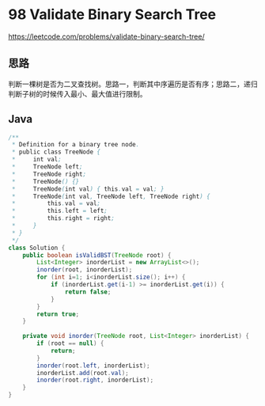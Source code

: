 # 98 Validate Binary Search Tree

https://leetcode.com/problems/validate-binary-search-tree/



## 思路

判断一棵树是否为二叉查找树。思路一，判断其中序遍历是否有序；思路二，递归判断子树的时候传入最小、最大值进行限制。

## Java

```java
/**
 * Definition for a binary tree node.
 * public class TreeNode {
 *     int val;
 *     TreeNode left;
 *     TreeNode right;
 *     TreeNode() {}
 *     TreeNode(int val) { this.val = val; }
 *     TreeNode(int val, TreeNode left, TreeNode right) {
 *         this.val = val;
 *         this.left = left;
 *         this.right = right;
 *     }
 * }
 */
class Solution {
    public boolean isValidBST(TreeNode root) {
        List<Integer> inorderList = new ArrayList<>();
        inorder(root, inorderList);
        for (int i=1; i<inorderList.size(); i++) {
            if (inorderList.get(i-1) >= inorderList.get(i)) {
                return false;
            }
        }
        return true;
    }
    
    private void inorder(TreeNode root, List<Integer> inorderList) {
        if (root == null) {
            return;
        }
        inorder(root.left, inorderList);
        inorderList.add(root.val);
        inorder(root.right, inorderList);
    }
}
```

